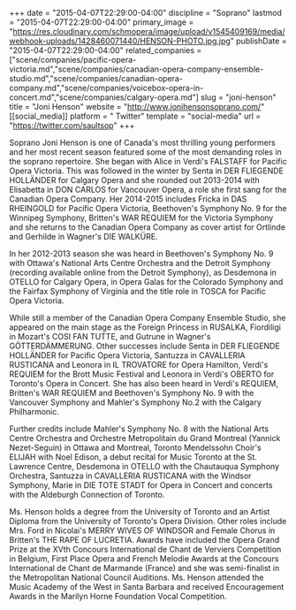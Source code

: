 +++
date = "2015-04-07T22:29:00-04:00"
discipline = "Soprano"
lastmod = "2015-04-07T22:29:00-04:00"
primary_image = "https://res.cloudinary.com/schmopera/image/upload/v1545409169/media/webhook-uploads/1428460071440/HENSON-PHOTO.jpg.jpg"
publishDate = "2015-04-07T22:29:00-04:00"
related_companies = ["scene/companies/pacific-opera-victoria.md","scene/companies/canadian-opera-company-ensemble-studio.md","scene/companies/canadian-opera-company.md","scene/companies/voicebox-opera-in-concert.md","scene/companies/calgary-opera.md"]
slug = "joni-henson"
title = "Joni Henson"
website = "http://www.jonihensonsoprano.com/"
[[social_media]]
platform = " Twitter"
template = "social-media"
url = "https://twitter.com/saultsop"
+++

<p>
	Soprano Joni Henson is one of Canada's most thrilling young performers and her most recent season featured some of the most demanding roles in the soprano repertoire. She began with Alice in Verdi's FALSTAFF for Pacific Opera Victoria. This was followed in the winter by Senta in DER FLIEGENDE HOLLÄNDER for Calgary Opera and she rounded out 2013-2014 with Elisabetta in DON CARLOS for Vancouver Opera, a role she first sang for the Canadian Opera Company. Her 2014-2015 includes Fricka in DAS RHEINGOLD for Pacific Opera Victoria, Beethoven's Symphony No. 9 for the Winnipeg Symphony, Britten's WAR REQUIEM for the Victoria Symphony and she returns to the Canadian Opera Company as cover artist for Ortlinde and Gerhilde in Wagner's DIE WALKÜRE.
</p>
<p>
	In her 2012-2013 season she was heard in Beethoven's Symphony No. 9 with Ottawa's National Arts Centre Orchestra and the Detroit Symphony (recording available online from the Detroit Symphony), as Desdemona in OTELLO for Calgary Opera, in Opera Galas for the Colorado Symphony and the Fairfax Symphony of Virginia and the title role in TOSCA for Pacific Opera Victoria.
</p>
<p>
	While still a member of the Canadian Opera Company Ensemble Studio, she appeared on the main stage as the Foreign Princess in RUSALKA, Fiordiligi in Mozart's COSI FAN TUTTE, and Gutrune in Wagner's GÖTTERDÄMMERUNG. Other successes include Senta in DER FLIEGENDE HOLLÄNDER for Pacific Opera Victoria, Santuzza in CAVALLERIA RUSTICANA and Leonora in IL TROVATORE for Opera Hamilton, Verdi's REQUIEM for the Brott Music Festival and Leonora in Verdi's OBERTO for Toronto's Opera in Concert. She has also been heard in Verdi's REQUIEM, Britten's WAR REQUIEM and Beethoven's Symphony No. 9 with the Vancouver Symphony and Mahler's Symphony No.2 with the Calgary Philharmonic.
</p>
<p>
	Further credits include Mahler's Symphony No. 8 with the National Arts Centre Orchestra and Orchestre Metropolitain du Grand Montreal (Yannick Nezet-Seguin) in Ottawa and Montreal, Toronto Mendelssohn Choir's ELIJAH with Noel Edison, a debut recital for Music Toronto at the St. Lawrence Centre, Desdemona in OTELLO with the Chautauqua Symphony Orchestra, Santuzza in CAVALLERIA RUSTICANA with the Windsor Symphony, Marie in DIE TOTE STADT for Opera in Concert and concerts with the Aldeburgh Connection of Toronto.
</p>
<p>
	Ms. Henson holds a degree from the University of Toronto and an Artist Diploma from the University of Toronto's Opera Division. Other roles include Mrs. Ford in Nicolai's MERRY WIVES OF WINDSOR and Female Chorus in Britten's THE RAPE OF LUCRETIA. Awards have included the Opera Grand Prize at the XVth Concours International de Chant de Verviers Competition in Belgium, First Place Opera and French Melodie Awards at the Concours International de Chant de Marmande (France) and she was semi-finalist in the Metropolitan National Council Auditions. Ms. Henson attended the Music Academy of the West in Santa Barbara and received Encouragement Awards in the Marilyn Horne Foundation Vocal Competition.
</p>
